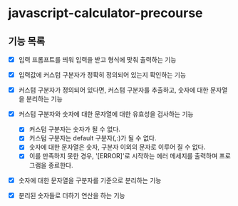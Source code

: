 # javascript-calculator-precourse

## 기능 목록
- [x] 입력 프롬프트를 띄워 입력을 받고 형식에 맞춰 출력하는 기능

- [x] 입력값에 커스텀 구분자가 정확히 정의되어 있는지 확인하는 기능

- [x] 커스텀 구분자가 정의되어 있다면, 커스텀 구분자를 추출하고, 숫자에 대한 문자열을 분리하는 기능

- [x] 커스텀 구분자와 숫자에 대한 문자열에 대한 유효성을 검사하는 기능
  * [x] 커스텀 구분자는 숫자가 될 수 없다.
  * [x] 커스텀 구분자는 default 구분자(,:)가 될 수 없다.
  * [x] 숫자에 대한 문자열은 숫자, 구분자 이외의 문자로 이루어 질 수 없다.
  * [x] 이를 만족하지 못한 경우, '[ERROR]'로 시작하는 에러 메세지를 출력하며 프로그램을 종료한다. 

- [x] 숫자에 대한 문자열을 구분자를 기준으로 분리하는 기능

- [x] 분리된 숫자들로 더하기 연산을 하는 기능

